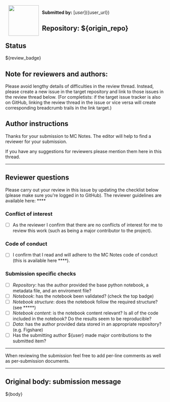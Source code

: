 <a href="${user_url}">
  <img src="${user_avatar}" align="left" width="96" height="96" hspace="10"></img>
</a>

**Submitted by:** [${user}](${user_url})


**Repository:** ${origin_repo}
---

## Status
${review_badge}



## Note for reviewers and authors:
Please avoid lengthy details of difficulties in the review thread. Instead, please create a new issue in the target repository and link to those issues in the review thread below.
 (For completists: if the target issue tracker is also on GitHub, linking the review thread in the issue or vice versa will create corresponding breadcrumb trails in the link target.)


## Author instructions
Thanks for your submission to MC Notes. The editor will help to find a reviewer for your submission.

If you have any suggestions for reviewers please mention them here in this thread.

-------

## Reviewer questions
Please carry out your review in this issue by updating the checklist below (please make sure you're logged in to GitHub). The reviewer guidelines are available here: ****


### Conflict of interest

 - [ ] As the reviewer I confirm that there are no conflicts of interest for me to review this work (such as being a major contributor to the project).

### Code of conduct

- [ ] I confirm that I read and will adhere to the MC Notes code of conduct (this is available here ****).

### Submission specific checks

- [ ] *Repository*: has the author provided the base python notebook, a metadata file, and an enviroment file?
- [ ] *Notebook*: has the notebook been validated? (check the top badge)
- [ ] *Notebook structure*: does the notebook follow the required structure? (see *****)
- [ ] *Notebook content*: is the notebook content relevant? Is all of the code included in the notebook? Do the results seem to be reproducible?
- [ ] *Data*: has the author provided data stored in an appropriate repository? (e.g. Figshare)
- [ ] Has the submitting author ${user} made major contributions to the submitted item?

---
When reviewing the submission feel free to add per-line comments as well as per-submission documents.

---
## Original body: submission message

${body}
